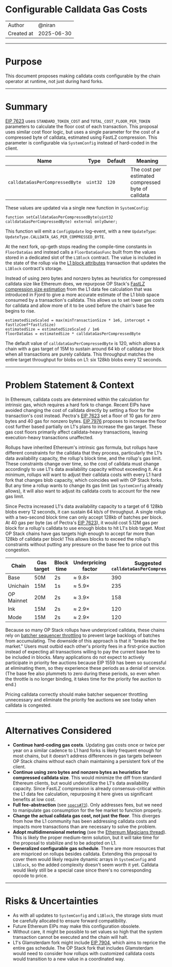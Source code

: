 # Configurable Calldata Gas Costs

|                    |                                                    |
| ------------------ | -------------------------------------------------- |
| Author             | @niran                                             |
| Created at         | 2025-06-30                                         |


---

# Purpose
 
This document proposes making calldata costs configurable by the chain operator at runtime, not just during hard forks.

---

# Summary

[EIP 7623](https://eips.ethereum.org/EIPS/eip-7623) uses `STANDARD_TOKEN_COST` and `TOTAL_COST_FLOOR_PER_TOKEN` parameters to calculate the floor cost of each transaction. This proposal uses similar cost floor logic, but uses a single parameter for the cost of a compressed byte of calldata, estimated using FastLZ compression. This parameter is configurable via `SystemConfig` instead of hard-coded in the client.

| Name | Type | Default | Meaning |
|------|------|---------|---------|
| `calldataGasPerCompressedByte` | `uint32` | `120` | The cost per estimated compressed byte of calldata |

These values are updated via a single new function in `SystemConfig`:

```solidity
function setCalldataGasPerCompressedByte(uint32 calldataGasPerCompressedByte) external onlyOwner;
```

This function will emit a `ConfigUpdate` log-event, with a new `UpdateType`: `UpdateType.CALLDATA_GAS_PER_COMPRESSED_BYTE`.

At the next fork, op-geth stops reading the compile-time constants in `FloorDataGas` and instead calls a `FloorDataGasFunc` built from the values stored in a dedicated slot of the `L1Block` contract. The value is included in the state of the rollup via the [L1 block attributes](https://github.com/ethereum-optimism/specs/blob/main/specs/protocol/isthmus/l1-attributes.md) transaction that updates the `L1Block` contract's storage.

Instead of using zero bytes and nonzero bytes as heuristics for compressed calldata size like Ethereum does, we repurpose OP Stack's [FastLZ compression size estimation](https://specs.optimism.io/protocol/fjord/exec-engine.html#fees) from the L1 data fee calculation that was introduced in Fjord to give a more accurate estimate of the L1 blob space consumed by a transaction's calldata. This allows us to set lower gas costs for calldata and allow more of it to be used before the chain's base fee begins to rise.

```
estimatedSizeScaled = max(minTransactionSize * 1e6, intercept + fastlzCoef*fastlzSize)
estimatedSize = estimatedSizeScaled / 1e6
floorDataGas = estimatedSize * calldataGasPerCompressedByte
```

The default value of `calldataGasPerCompressedByte` is 120, which allows a chain with a gas target of 15M to sustain around 64 kb of calldata per block when all transactions are purely calldata. This throughput matches the entire target throughput for blobs on L1: six 128kb blobs every 12 seconds.

---

# Problem Statement & Context

In Ethereum, calldata costs are determined within the calculation for intrinsic gas, which requires a hard fork to change. Recent EIPs have avoided changing the cost of calldata directly by setting a floor for the transaction's cost instead. Pectra's [EIP 7623](https://eips.ethereum.org/EIPS/eip-7623) set a floor of 10 gas for zero bytes and 40 gas for nonzero bytes. [EIP 7976](https://eips.ethereum.org/EIPS/eip-7976) proposes to increase the floor cost further based partially on L1's plans to increase the gas target. These gas cost floors primarily affect calldata-heavy transactions, leaving execution-heavy transactions unaffected.

Rollups have inherited Ethereum's intrinsic gas formula, but rollups have different constraints for the calldata that they process, particularly the L1's data availability capacity, the rollup's block time, and the rollup's gas limit. These constraints change over time, so the cost of calldata must change accordingly to use L1's data availability capacity without exceeding it. At a minimum, rollups will want to adjust their calldata costs with every L1 hard fork that changes blob capacity, which coincides well with OP Stack forks. But any time a rollup wants to change its gas limit (as `SystemConfig` already allows), it will also want to adjust its calldata costs to account for the new gas limit.

Since Pectra increased L1's data availability capacity to a target of 6 128kb blobs every 12 seconds, it can sustain 64 kb/s of throughput. A single rollup with a two-second block time can only accept 128kb of batches per block. At 40 gas per byte (as of Pectra's [EIP 7623](https://eips.ethereum.org/EIPS/eip-7623)), it would cost 5.12M gas per block for a rollup's calldata to use enough blobs to hit L1's blob target. Most OP Stack chains have gas targets high enough to accept far more than 128kb of calldata per block! This allows blocks to exceed the rollup's constraints without putting any pressure on the base fee to price out this congestion.

| Chain | Gas target | Block time | Underpricing factor | Suggested `calldataGasPerCompressedByte` |
|-------|------------|------------|---------------------|--------------------------------------|
| Base | 50M | 2s | ≈ 9.8× | 390 |
| Unichain | 15M | 1s | ≈ 5.9× | 235 |
| OP Mainnet | 20M | 2s | ≈ 3.9× | 158 |
| Ink  | 15M | 2s | ≈ 2.9× | 120 |
| Mode | 15M | 2s | ≈ 2.9× | 120 |

Because so many OP Stack rollups have underpriced calldata, these chains rely on [batcher sequencer throttling](https://docs.optimism.io/operators/chain-operators/configuration/batcher#batcher-sequencer-throttling) to prevent large backlogs of batches from accumulating. The downside of this approach is that it "breaks the fee market." Users must outbid each other's priority fees in a first-price auction instead of expecting all transactions willing to pay the current base fee to be included in blocks. Many applications do not expect to actively participate in priority fee auctions because EIP 1559 has been so successful at eliminating them, so they experience these periods as a denial of service. (The base fee also plummets to zero during these periods, so even when the throttle is no longer binding, it takes time for the priority fee auction to end.)

Pricing calldata correctly should make batcher sequencer throttling unnecessary and eliminate the priority fee auctions we see today when calldata is congested.

---

# Alternatives Considered

* **Continue hard-coding gas costs**. Updating gas costs once or twice per year on a similar cadence to L1 hard forks is likely frequent enough for most chains, but it doesn't address differences in gas targets between OP Stack chains without each chain maintaining a persistent fork of the client.
* **Continue using zero bytes and nonzero bytes as heuristics for compressed calldata size**. This would minimize the diff from standard Ethereum clients, but would underutilize the L1's data availability capacity. Since FastLZ compression is already consensus-critical within the L1 data fee calculation, repurposing it here gives us significant benefits at low cost.
* **Full fee-abstraction** (see [`specs#73`](https://github.com/ethereum-optimism/specs/issues/73)). Only addresses fees, but we need to manipulate gas consumption for the fee market to function properly.
* **Change the actual calldata gas cost, not just the floor**. This diverges from how the L1 community has been addressing calldata costs and impacts more transactions than are necessary to solve the problem.
* **Adopt multidimensional metering** (see the [Ethereum Magicians thread](https://ethresear.ch/t/a-practical-proposal-for-multidimensional-gas-metering/22668)). This is likely the proper medium-term solution, but it will take time for the proposal to stabilize and to be adopted on L1.
* **Generalized configurable gas schedule**. There are more resources that are mispriced on rollups besides calldata. Extending this proposal to cover them would likely require dynamic arrays in `SystemConfig` and `L1Block`, so the added complexity doesn't seem worth it yet. Calldata would likely still be a special case since there's no corresponding opcode to price.

---

# Risks & Uncertainties

* As with all updates to `SystemConfig` and `L1Block`, the storage slots must be carefully allocated to ensure forward compatibility.
* Future Ethereum EIPs may make this configuration obsolete.
* Without care, it might be possible to set values so high that the system transaction cannot be executed and the chain will halt.
* L1's Glamsterdam fork might include [EIP 7904](https://eips.ethereum.org/EIPS/eip-7904), which aims to reprice the entire gas schedule. The OP Stack fork that includes Glamsterdam would need to consider how rollups with customized calldata costs would transition to a new value in a coordinated way.
